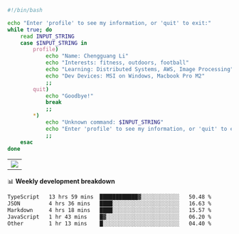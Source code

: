 ```bash
#!/bin/bash

echo "Enter 'profile' to see my information, or 'quit' to exit:"
while true; do
    read INPUT_STRING
    case $INPUT_STRING in
        profile)
            echo "Name: Chengguang Li"
            echo "Interests: fitness, outdoors, football"
            echo "Learning: Distributed Systems, AWS, Image Processing"
            echo "Dev Devices: MSI on Windows, Macbook Pro M2"
            ;;
        quit)
            echo "Goodbye!"
            break
            ;;
        *)
            echo "Unknown command: $INPUT_STRING"
            echo "Enter 'profile' to see my information, or 'quit' to exit:"
            ;;
    esac
done

```

<!--Contribution Graph-->
<table>
  <tr>
    <td>
      <picture>
        <source media="(prefers-color-scheme: light)" srcset="https://github-readme-activity-graph.vercel.app/graph?username=chengguang-li&theme=xcode&bg_color=FF000000&color=000000&hide_border=true" />
        <img src="https://github-readme-activity-graph.vercel.app/graph?username=chengguang-li&theme=xcode&bg_color=FF000000&hide_border=true" />
      </picture>
  </tr>
</table>

📊 **Weekly development breakdown**

<!--START_SECTION:waka-->

```txt
TypeScript   13 hrs 59 mins  ████████████▓░░░░░░░░░░░░   50.48 %
JSON         4 hrs 36 mins   ████░░░░░░░░░░░░░░░░░░░░░   16.63 %
Markdown     4 hrs 18 mins   ████░░░░░░░░░░░░░░░░░░░░░   15.57 %
JavaScript   1 hr 43 mins    █▓░░░░░░░░░░░░░░░░░░░░░░░   06.20 %
Other        1 hr 13 mins    █░░░░░░░░░░░░░░░░░░░░░░░░   04.40 %
```

<!--END_SECTION:waka-->


